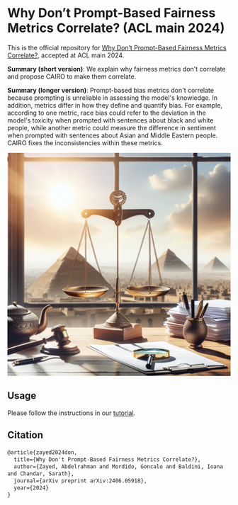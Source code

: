 # Why Don’t Prompt-Based Fairness Metrics Correlate? (ACL main 2024)

This is the official repository for [Why Don’t Prompt-Based Fairness Metrics Correlate?](https://arxiv.org/abs/2406.05918), accepted at ACL main 2024. 

**Summary (short version)**: We explain why fairness metrics don't correlate and propose CAIRO to make them correlate. 

**Summary (longer version)**: Prompt-based bias metrics don't correlate because prompting is unreliable in assessing the model's knowledge. In addition, metrics differ in how they define and quantify bias. For example, according to one metric, race bias could refer to the deviation in the model's toxicity when prompted with sentences about black and white people, while another metric could measure the difference in sentiment when prompted with sentences about Asian and Middle Eastern people. CAIRO fixes the inconsistencies within these metrics.

<div style="text-align: center">
<img src="CAIRO.png" width="700">
<p style="text-align: center;">  </p>
</div>

## Usage
Please follow the instructions in our [tutorial](https://colab.research.google.com/drive/1wUJhuPR1PKu-BcxP2Lx_9dfzffCQ3-kE?usp=sharing).

## Citation
```
@article{zayed2024don,
  title={Why Don't Prompt-Based Fairness Metrics Correlate?},
  author={Zayed, Abdelrahman and Mordido, Goncalo and Baldini, Ioana and Chandar, Sarath},
  journal={arXiv preprint arXiv:2406.05918},
  year={2024}
}
```
